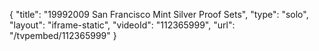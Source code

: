 {
    "title": "19992009 San Francisco Mint Silver Proof Sets",
    "type": "solo",
    "layout": "iframe-static",
    "videoId": "112365999",
    "url": "\/tvpembed\/112365999"
}